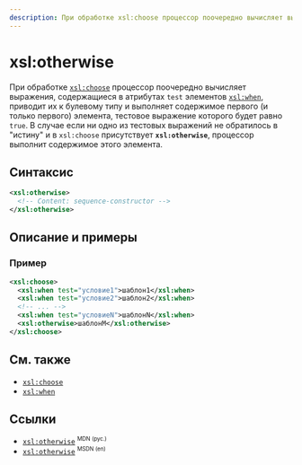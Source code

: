 ```yaml
---
description: При обработке xsl:choose процессор поочередно вычисляет выражения, содержащиеся в атрибутах test элементов xsl:when
---
```


# xsl:otherwise

При обработке [`xsl:choose`](xsl-choose.md) процессор поочередно вычисляет выражения, содержащиеся в атрибутах `test` элементов [`xsl:when`](xsl-when.md), приводит их к булевому типу и выполняет содержимое первого (и только первого) элемента, тестовое выражение которого будет равно `true`. В случае если ни одно из тестовых выражений не обратилось в "истину" и в `xsl:choose` присутствует **`xsl:otherwise`**, процессор выполнит содержимое этого элемента.

## Синтаксис

```xml
<xsl:otherwise>
  <!-- Content: sequence-constructor -->
</xsl:otherwise>
```

## Описание и примеры

### Пример

```xml
<xsl:choose>
  <xsl:when test="условие1">шаблон1</xsl:when>
  <xsl:when test="условие2">шаблон2</xsl:when>
  <!-- ... -->
  <xsl:when test="условиеN">шаблонN</xsl:when>
  <xsl:otherwise>шаблонМ</xsl:otherwise>
</xsl:choose>
```

## См. также

- [`xsl:choose`](xsl-choose.md)
- [`xsl:when`](xsl-when.md)

## Ссылки

- [`xsl:otherwise`](https://developer.mozilla.org/en/XSLT/otherwise) <sup><small>MDN (рус.)</small></sup>
- [`xsl:otherwise`](https://msdn.microsoft.com/en-us/library/ms256147.aspx) <sup><small>MSDN (en)</small></sup>
